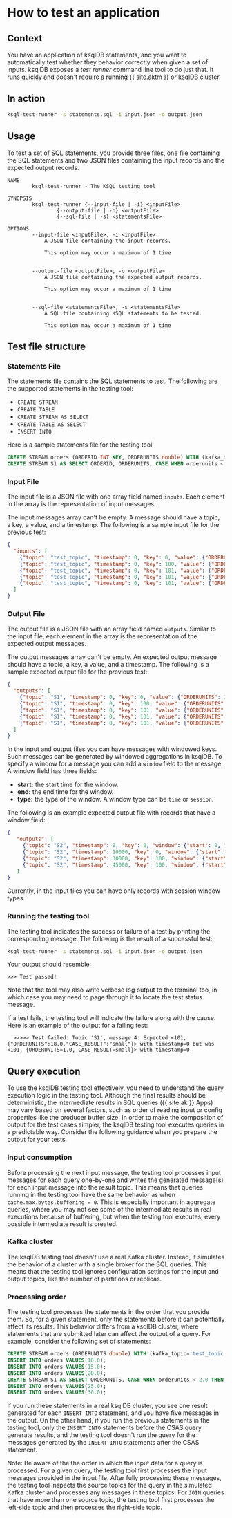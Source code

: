 # How to test an application

## Context

You have an application of ksqlDB statements, and you want to automatically test whether they behavior correctly when given a set of inputs. ksqlDB exposes a *test runner* command line tool to do just that. It runs quickly and doesn't require a running {{ site.aktm }} or ksqlDB cluster.

## In action

```bash
ksql-test-runner -s statements.sql -i input.json -o output.json
```

## Usage

To test a set of SQL statements, you provide three files, one file
containing the SQL statements and two JSON files containing the input
records and the expected output records.

```
NAME
        ksql-test-runner - The KSQL testing tool

SYNOPSIS
        ksql-test-runner {--input-file | -i} <inputFile>
                {--output-file | -o} <outputFile>
                {--sql-file | -s} <statementsFile>

OPTIONS
        --input-file <inputFile>, -i <inputFile>
            A JSON file containing the input records.

            This option may occur a maximum of 1 time


        --output-file <outputFile>, -o <outputFile>
            A JSON file containing the expected output records.

            This option may occur a maximum of 1 time


        --sql-file <statementsFile>, -s <statementsFile>
            A SQL file containing KSQL statements to be tested.

            This option may occur a maximum of 1 time
```

## Test file structure

### Statements File

The statements file contains the SQL statements to test. The following
are the supported statements in the testing tool:

- `CREATE STREAM`
- `CREATE TABLE`
- `CREATE STREAM AS SELECT`
- `CREATE TABLE AS SELECT`
- `INSERT INTO`

Here is a sample statements file for the testing tool:

```sql
CREATE STREAM orders (ORDERID INT KEY, ORDERUNITS double) WITH (kafka_topic='test_topic', value_format='JSON');
CREATE STREAM S1 AS SELECT ORDERID, ORDERUNITS, CASE WHEN orderunits < 2.0 THEN 'small' WHEN orderunits < 4.0 THEN 'medium' ELSE 'large' END AS case_result FROM orders EMIT CHANGES;
```

### Input File

The input file is a JSON file with one array field named `inputs`.
Each element in the array is the representation of input messages.

The input messages array can't be empty. A message should have a topic, a
key, a value, and a timestamp. The following is a sample input file for
the previous test:

```json
{
  "inputs": [
    {"topic": "test_topic", "timestamp": 0, "key": 0, "value": {"ORDERUNITS": 2.0}},
    {"topic": "test_topic", "timestamp": 0, "key": 100, "value": {"ORDERUNITS": 4.0}},
    {"topic": "test_topic", "timestamp": 0, "key": 101, "value": {"ORDERUNITS": 6.0 }},
    {"topic": "test_topic", "timestamp": 0, "key": 101, "value": {"ORDERUNITS": 3.0}},
    {"topic": "test_topic", "timestamp": 0, "key": 101, "value": {"ORDERUNITS": 1.0}}
  ]
}
```

### Output File

The output file is a JSON file with an array field named `outputs`.
Similar to the input file, each element in the array is the
representation of the expected output messages.

The output messages array can't be empty. An expected output message should
have a topic, a key, a value, and a timestamp. The following is a sample
expected output file for the previous test:

```json
{
  "outputs": [
    {"topic": "S1", "timestamp": 0, "key": 0, "value": {"ORDERUNITS": 2.0, "CASE_RESULT": "medium"}},
    {"topic": "S1", "timestamp": 0, "key": 100, "value": {"ORDERUNITS": 4.0, "CASE_RESULT": "large"}},
    {"topic": "S1", "timestamp": 0, "key": 101, "value": {"ORDERUNITS": 6.0, "CASE_RESULT": "large"}},
    {"topic": "S1", "timestamp": 0, "key": 101, "value": {"ORDERUNITS": 3.0, "CASE_RESULT": "medium"}},
    {"topic": "S1", "timestamp": 0, "key": 101, "value": {"ORDERUNITS": 1.0, "CASE_RESULT": "small"}}
  ]
}
```

In the input and output files you can have messages with windowed keys.
Such messages can be generated by windowed aggregations in ksqlDB. To
specify a window for a message you can add a `window` field to the
message. A window field has three fields:

-   **start:** the start time for the window.
-   **end:** the end time for the window.
-   **type:** the type of the window. A window type can be `time` or
    `session`.

The following is an example expected output file with records that have
a window field:

```json
{
   "outputs": [
     {"topic": "S2", "timestamp": 0, "key": 0, "window": {"start": 0, "end": 30000, "type": "time"}, "value": "0,0"},
     {"topic": "S2", "timestamp": 10000, "key": 0, "window": {"start": 0, "end": 30000, "type": "time"}, "value": "0,5"},
     {"topic": "S2", "timestamp": 30000, "key": 100, "window": {"start": 30000, "end": 60000, "type": "time"}, "value": "100,100"},
     {"topic": "S2", "timestamp": 45000, "key": 100, "window": {"start": 30000, "end": 60000, "type": "time"}, "value": "100,100"}
   ]
}
```

Currently, in the input files you can have only records with session
window types.

### Running the testing tool

The testing tool indicates the success or failure of a test by
printing the corresponding message. The following is the result of a
successful test:

```bash
ksql-test-runner -s statements.sql -i input.json -o output.json
```

Your output should resemble:

```
>>> Test passed!
```

Note that the tool may also write verbose log output to the terminal too, in 
which case you may need to page through it to locate the test status message.

If a test fails, the testing tool will indicate the failure along with
the cause. Here is an example of the output for a failing test:

```
  >>>>> Test failed: Topic 'S1', message 4: Expected <101, {"ORDERUNITS":18.0,"CASE_RESULT":"small"}> with timestamp=0 but was <101, {ORDERUNITS=1.0, CASE_RESULT=small}> with timestamp=0
```

## Query execution

To use the ksqlDB testing tool effectively, you need to understand the
query execution logic in the testing tool. Although the final results
should be deterministic, the intermediate results in SQL queries
({{ site.ak }} Apps) may vary based on several factors, such as order of
reading input or config properties like the producer buffer size. In
order to make the composition of output for the test cases simpler, the
ksqlDB testing tool executes queries in a predictable way. Consider the
following guidance when you prepare the output for your tests.

### Input consumption

Before processing the next input message, the testing tool processes
input messages for each query one-by-one and writes the generated
message(s) for each input message into the result topic. This means that
queries running in the testing tool have the same behavior as when
`cache.max.bytes.buffering = 0`. This is especially important in
aggregate queries, where you may not see some of the intermediate results
in real executions because of buffering, but when the testing tool executes,
every possible intermediate result is created.

### Kafka cluster

The ksqlDB testing tool doesn't use a real Kafka cluster. Instead, it simulates
the behavior of a cluster with a single broker for the SQL queries. This
means that the testing tool ignores configuration settings for the input
and output topics, like the number of partitions or replicas.

### Processing order

The testing tool processes the statements in the order that you provide
them. So, for a given statement, only the statements before it can
potentially affect its results. This behavior differs from a ksqlDB
cluster, where statements that are submitted later can affect the output
of a query. For example, consider the following set of statements:

```sql
CREATE STREAM orders (ORDERUNITS double) WITH (kafka_topic='test_topic', value_format='JSON');
INSERT INTO orders VALUES(10.0);
INSERT INTO orders VALUES(15.0);
INSERT INTO orders VALUES(20.0);
CREATE STREAM S1 AS SELECT ORDERUNITS, CASE WHEN orderunits < 2.0 THEN 'small' WHEN orderunits < 4.0 THEN 'medium' ELSE 'large' END AS case_result FROM orders EMIT CHANGES;
INSERT INTO orders VALUES(25.0);
INSERT INTO orders VALUES(30.0);
```

If you run these statements in a real ksqlDB cluster, you see one
result generated for each `INSERT INTO` statement, and you have five
messages in the output. On the other hand, if you run the previous
statements in the testing tool, only the `INSERT INTO` statements before
the CSAS query generate results, and the testing tool doesn't run the
query for the messages generated by the `INSERT INTO` statements after the
CSAS statement.

Note: Be aware of the the order in which the input data for a query is
processed. For a given query, the testing tool first processes the input
messages provided in the input file. After fully processing these messages,
the testing tool inspects the source topics for the query in the simulated
Kafka cluster and processes any messages in these topics. For `JOIN` queries
that have more than one source topic, the testing tool first processes the
left-side topic and then processes the right-side topic.

